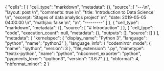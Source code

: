 {
 "cells": [
  {
   "cell_type": "markdown",
   "metadata": {},
   "source": [
    "---\n",
    "layout: post             \n",
    "comments: true           \n",
    "title: 'Introduction to Data Science'           \n",
    "excerpt: 'Stages of data analytics project'            \n",
    "date: 2019-05-05 04:00:00      \n",
    "mathjax: false       \n",
    "\n",
    "---------"
   ]
  },
  {
   "cell_type": "markdown",
   "metadata": {},
   "source": [
    "# Introduction"
   ]
  },
  {
   "cell_type": "code",
   "execution_count": null,
   "metadata": {},
   "outputs": [],
   "source": []
  }
 ],
 "metadata": {
  "kernelspec": {
   "display_name": "Python 3",
   "language": "python",
   "name": "python3"
  },
  "language_info": {
   "codemirror_mode": {
    "name": "ipython",
    "version": 3
   },
   "file_extension": ".py",
   "mimetype": "text/x-python",
   "name": "python",
   "nbconvert_exporter": "python",
   "pygments_lexer": "ipython3",
   "version": "3.6.7"
  }
 },
 "nbformat": 4,
 "nbformat_minor": 2
}
